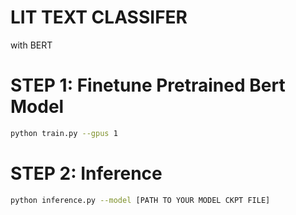 # LIT TEXT CLASSIFER
with BERT


# STEP 1: Finetune Pretrained Bert Model

```sh
python train.py --gpus 1
```

# STEP 2: Inference

```sh
python inference.py --model [PATH TO YOUR MODEL CKPT FILE]
```